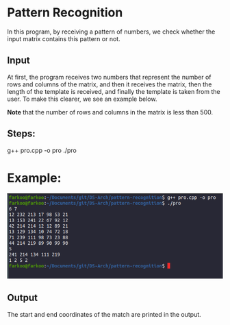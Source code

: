 # Pattern Recognition

In this program, by receiving a pattern of numbers, we check whether the input matrix contains this pattern or not.

## Input
At first, the program receives two numbers that represent the number of rows and columns of the matrix, and then it receives the matrix, then the length of the template is received, and finally the template is taken from the user. To make this clearer, we see an example below.

**Note** that the number of rows and columns in the matrix is less than 500.

## Steps:
g++ pro.cpp -o pro
./pro

# Example:
![alt text](https://github.com/fark00/DS-Arch/blob/master/pattern-recognition/run.png?raw=true)

## Output
The start and end coordinates of the match are printed in the output.


